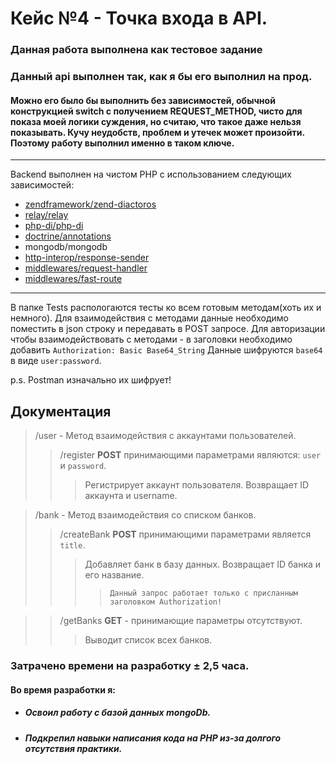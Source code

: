 # Кейс №4 - Точка входа в API.
### Данная работа выполнена как тестовое задание
### Данный api выполнен так, как я бы его выполнил на прод.
#### Можно его было бы выполнить без зависимостей, обычной конструкцией switch с получением REQUEST_METHOD, чисто для показа моей логики суждения, но считаю, что такое даже нельзя показывать. Кучу неудобств, проблем и утечек может произойти. Поэтому работу выполнил именно в таком ключе.
---
Backend выполнен на чистом PHP с использованием следующих зависимостей:
+ [zendframework/zend-diactoros](https://github.com/zendframework/zend-diactoros)
+ [relay/relay](https://github.com/relayphp/Relay.Relay)
+ [php-di/php-di](https://github.com/PHP-DI/PHP-DI)
+ [doctrine/annotations](https://github.com/doctrine/annotations)
+ mongodb/mongodb
+ [http-interop/response-sender](https://github.com/http-interop/response-sender)
+ [middlewares/request-handler](https://github.com/middlewares/request-handler)
+ [middlewares/fast-route](https://github.com/middlewares/fast-route)

---

В папке Tests распологаются тесты ко всем готовым методам(хоть их и немного).
Для взаимодействия с методами данные необходимо поместить в json строку и передавать в POST запросе.
Для авторизации чтобы взаимодействовать с методами - в заголовки необходимо добавить `Authorization: Basic Base64_String`
Данные шифруются `base64` в виде `user:password`.

p.s. Postman изначально их шифрует!

## Документация

> /user - Метод взаимодействия с аккаунтами пользователей.
> > /register **POST** принимающими параметрами являются: `user` и `password`.
> > > Регистрирует аккаунт пользователя. Возвращает ID аккаунта и username.

> /bank - Метод взаимодействия со списком банков.
> > /createBank **POST** принимающими параметрами является `title`.
> > > Добавляет банк в базу данных. Возвращает ID банка и его название.
> > > > `Данный запрос работает только с присланным заголовком Authorization!`

> > /getBanks **GET** - принимающие параметры отсутствуют.
> > > Выводит список всех банков.

### Затрачено времени на разработку ± 2,5 часа.

#### Во время разработки я:
+ ##### Освоил работу с базой данных mongoDb. 
+ ##### Подкрепил навыки написания кода на PHP из-за долгого отсутствия практики.

